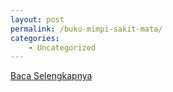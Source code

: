 ```yaml
---
layout: post
permalink: /buku-mimpi-sakit-mata/
categories:
    - Uncategorized
---
```


[Baca Selengkapnya](/04)